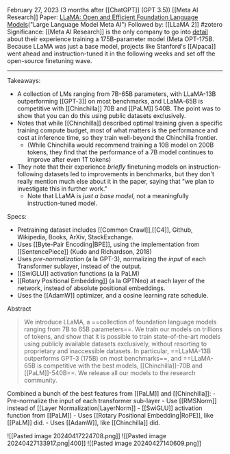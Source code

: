 February 27, 2023 (3 months after [[ChatGPT]] (GPT 3.5))
[[Meta AI Research]]
Paper: [LLaMA: Open and Efficient Foundation Language Models](https://arxiv.org/abs/2302.13971)("Large Language Model Meta AI")
Followed by: [[LLaMA 2]]
#zotero
Significance: [[Meta AI Research]] is the only company to go into [detail](https://github.com/facebookresearch/metaseq/blob/main/projects/OPT/chronicles/OPT175B_Logbook.pdf)  about their experience training a 175B-parameter model (Meta OPT-175B. Because LLaMA was just a base model, projects like Stanford's [[Alpaca]] went ahead and instruction-tuned it in the following weeks and set off the open-source finetuning wave.

----

Takeaways:
- A collection of LMs ranging from 7B-65B parameters, with LLaMA-13B outperforming [[GPT-3]] on most benchmarks, and LLaMA-65B is competitive with [[Chinchilla]] 70B and [[PaLM]] 540B. The point was to show that you can do this using public datasets exclusively.
- Notes that while [[Chinchilla]] described optimal training given a specific training compute budget, most of what matters is the performance and cost at inference time, so they train well-beyond the Chinchilla frontier.
	- (While Chinchilla would recommend training a 10B model on 200B tokens, they find that the performance of a 7B model continues to improve after even 1T tokens)
- They note that their experience *briefly* finetuning models on instruction-following datasets led to improvements in benchmarks, but they don't really mention much else about it in the paper, saying that "we plan to investigate this in further work."
	- Note that LLaMA is *just a base model*, not a meaningfully instruction-tuned model.

Specs:
- Pretraining dataset includes [[Common Crawl]],[[C4]], Github, Wikipedia, Books, ArXiv, StackExchange.
- Uses [[Byte-Pair Encoding|BPE]], using the implementation from [[SentencePiece]] (Kudo and Richardson, 2018)
- Uses *pre-normalization* (a la GPT-3), normalizing the *input* of each Transformer sublayer, instead of the output.
- [[SwiGLU]] activation functions (a la PaLM)
- [[Rotary Positional Embedding]] (a la GPTNeo) at each layer of the network, instead of absolute positional embeddings.
- Uses the [[AdamW]] optimizer, and a cosine learning rate schedule.


Abstract
> We introduce LLaMA, a ==collection of foundation language models ranging from 7B to 65B parameters==. We train our models on trillions of tokens, and show that it is possible to train state-of-the-art models using publicly available datasets exclusively, without resorting to proprietary and inaccessible datasets. In particular, ==LLaMA-13B outperforms GPT-3 (175B) on most benchmarks==, and ==LLaMA-65B is competitive with the best models, [[Chinchilla]]-70B and [[PaLM]]-540B==. We release all our models to the research community.

 Combined a bunch of the best features from [[PaLM]] and [[Chinchilla]]:
	- Pre-normalize the input of each transformer sub-layer
	- Use [[RMSNorm]] instead of [[Layer Normalization|LayerNorm]]
	- [[SwiGLU]] activation function from [[PaLM]]
	- Uses [[Rotary Positional Embedding|RoPE]], like [[PaLM]] did.
	- Uses [[AdamW]], like [[Chinchilla]] did.

![[Pasted image 20240417224708.png]]
![[Pasted image 20240427133917.png|400]]
![[Pasted image 20240427140609.png]]
